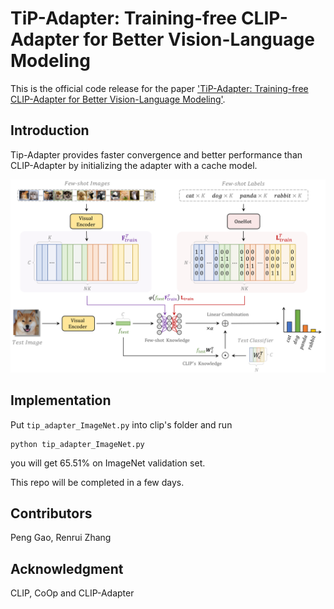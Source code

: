 # TiP-Adapter: Training-free CLIP-Adapter for Better Vision-Language Modeling
This is the official code release for the paper ['TiP-Adapter: Training-free CLIP-Adapter for Better Vision-Language Modeling'](https://arxiv.org/abs/2111.03930).
## Introduction
Tip-Adapter provides faster convergence and better performance than CLIP-Adapter by initializing the adapter with a cache model.

<div align="center">
  <img src="cache_model.png"/>
</div>

## Implementation
Put ``tip_adapter_ImageNet.py`` into clip's folder and run 

    python tip_adapter_ImageNet.py

you will get 65.51% on ImageNet validation set.

This repo will be completed in a few days.


## Contributors
Peng Gao, Renrui Zhang

## Acknowledgment
CLIP, CoOp and CLIP-Adapter
